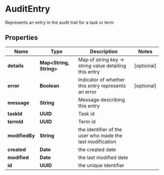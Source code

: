 

# AuditEntry

Represents an entry in the audit trail for a task or term

## Properties

| Name | Type | Description | Notes |
|------------ | ------------- | ------------- | -------------|
|**details** | **Map&lt;String, String&gt;** | Map of string key -&gt; string value detailing this entry |  [optional] |
|**error** | **Boolean** | Indicator of whether this entry represents an error |  [optional] |
|**message** | **String** | Message describing this entry |  |
|**taskId** | **UUID** | Task id |  |
|**termId** | **UUID** | Term id |  |
|**modifiedBy** | **String** | the identifier of the user who made the last modification |  |
|**created** | **Date** | the created date |  |
|**modified** | **Date** | the last modified date |  |
|**id** | **UUID** | the unique identifier |  |




